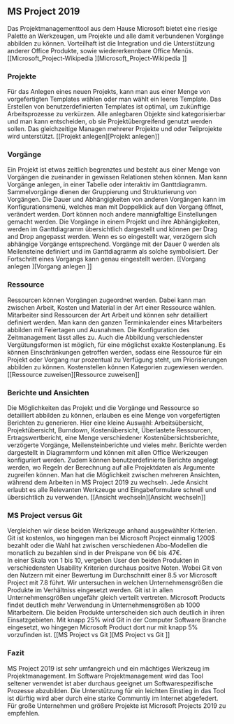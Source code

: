 ## MS Project 2019

Das Projektmanagementtool aus dem Hause Microsoft bietet eine riesige Palette an Werkzeugen, um Projekte und alle damit verbundenen Vorgänge abbilden zu können. Vorteilhaft ist die Integration und die Unterstützung anderer Office Produkte, sowie wiedererkennbare Office Menüs. [[Microsoft_Project-Wikipedia ][Microsoft_Project-Wikipedia ]]  

### Projekte

Für das Anlegen eines neuen Projekts, kann man aus einer Menge von vorgefertigten Templates wählen oder man wählt ein leeres Template. Das Erstellen von benutzerdefinierten Templates ist optimal, um zukünftige Arbeitsprozesse zu verkürzen. Alle anlegbaren Objekte sind kategorisierbar und man kann entscheiden, ob sie Projektübergreifend genutzt werden sollen. Das gleichzeitige Managen mehrerer Projekte und oder Teilprojekte wird unterstützt. [[Projekt anlegen][Projekt anlegen]]

### Vorgänge 

Ein Projekt ist etwas zeitlich begrenztes und besteht aus einer Menge von Vorgängen die zueinander in gewissen Relationen stehen können. Man kann Vorgänge anlegen, in einer Tabelle oder interaktiv im Ganttdiagramm. Sammelvorgänge dienen der Gruppierung und Strukturierung von Vorgängen. Die Dauer und Abhängigkeiten von anderen Vorgängen kann im Konfigurationsmenü, welches man mit Doppelklick auf den Vorgang öffnet, verändert werden. Dort können noch andere mannigfaltige Einstellungen gemacht werden. Die Vorgänge in einem Projekt und ihre Abhängigkeiten, werden im Ganttdiagramm übersichtlich dargestellt und können per Drag and Drop angepasst werden. Wenn es so eingestellt war, verzögern sich abhängige Vorgänge entsprechend. Vorgänge mit der Dauer 0 werden als Meilensteine definiert und im Ganttdiagramm als solche symbolisiert. Der Fortschritt eines Vorgangs kann genau eingestellt werden. [[Vorgang anlegen ][Vorgang anlegen ]]  

### Ressource

Ressourcen können Vorgängen zugeordnet werden. Dabei kann man zwischen Arbeit, Kosten und Material in der Art einer Ressource wählen. Mitarbeiter sind Ressourcen der Art Arbeit und können sehr detailliert definiert werden. Man kann den ganzen Terminkalender eines Mitarbeiters abbilden mit Feiertagen und Ausnahmen. Die Konfiguration des Zeitmanagement lässt alles zu. Auch die Abbildung verschiedenster Vergütungsformen ist möglich, für eine möglichst exakte Kostenplanung. Es können Einschränkungen getroffen werden, sodass eine Ressource für ein Projekt oder Vorgang nur prozentual zu Verfügung steht, um Priorisierungen abbilden zu können. Kostenstellen können Kategorien zugewiesen werden. [[Ressource zuweisen][Ressource zuweisen]]  

### Berichte und Ansichten

Die Möglichkeiten das Projekt und die Vorgänge und Ressource so detailliert abbilden zu können, erlauben es eine Menge von vorgefertigten Berichten zu generieren. Hier eine kleine Auswahl: Arbeitsübersicht, Projektübersicht, Burndown, Kostenübersicht, Überlastete Ressourcen, Ertragswertbericht, eine Menge verschiedener Kostenübersichtsberichte, verzögerte Vorgänge, Meilensteinberichte und vieles mehr. Berichte werden dargestellt in Diagrammform und können mit allen Office Werkzeugen konfiguriert werden. Zudem können benutzerdefinierte Berichte angelegt werden, wo Regeln der Berechnung auf alle Projektdaten als Argumente zugreifen können.  Man hat die Möglichkeit zwischen mehreren Ansichten, während dem Arbeiten in MS Project 2019 zu wechseln. Jede Ansicht erlaubt es alle Relevanten Werkzeuge und Eingabeformulare schnell und übersichtlich zu verwenden.   [[Ansicht wechseln][Ansicht wechseln]]

### MS Project versus Git

Vergleichen wir diese beiden Werkzeuge anhand ausgewählter Kriterien.  
Git ist kostenlos, wo hingegen man bei Microsoft Project einmalig 1200$ bezahlt oder die Wahl hat zwischen verschiedenen Abo-Modellen die monatlich zu bezahlen sind in der Preispane von 6€ bis 47€.  
In einer Skala von 1 bis 10, vergeben User den beiden Produkten in verschiedensten Usability Kriterien durchaus positve Noten. Wobei Git von den Nutzern mit einer Bewertung im Durchschnitt einer 8.5 vor Microsoft Project mit 7.8 führt.
Wir untersuchen in welchen Unternehmensgrößen die Produkte im Verhältniss eingesetzt werden. Git ist in allen Unternehmensgrößen ungefähr gleich verteilt vertreten. Microsoft Products findet deutlich mehr Verwendung in Unternehmensgrößen ab 1000 Mitarbeitern. Die beiden Produkte unterscheiden sich auch deutlich in ihren Einsatzgebieten. Mit knapp 25% wird Git in der Computer Software Branche eingesetzt, wo hingegen Microsoft Product dort nur mit knapp 5% vorzufinden ist. [[MS Project vs Git ][MS Project vs Git ]]  

### Fazit 

MS Project 2019 ist sehr umfangreich und ein mächtiges Werkzeug im Projektmanagement. Im Software Projektmanagement wird das Tool seltener verwendet ist aber durchaus geeignet um Softwarespezifische Prozesse abzubilden. Die Unterstützung für ein leichten Einstieg in das Tool ist dürftig wird aber durch eine starke Communtiy im Internet abgefedert. Für große Unternehmen und größere Projekte ist Microsoft Projects 2019 zu empfehlen.
